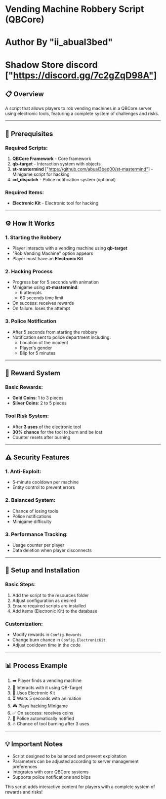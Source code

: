 # Vending Machine Robbery Script (QBCore)

# Author By "ii_abual3bed"
# Shadow Store discord ["https://discord.gg/7c2gZqD98A"]

## 📋 Overview
A script that allows players to rob vending machines in a QBCore server using electronic tools, featuring a complete system of challenges and risks.

---

## 🎯 Prerequisites

### Required Scripts:
1. **QBCore Framework** - Core framework
2. **qb-target** - Interaction system with objects
3. **st-mastermind** ["https://github.com/abual3bed00/st-mastermind"] - Minigame script for hacking
4. **cd_dispatch** - Police notification system (optional)

### Required Items:
- **Electronic Kit** - Electronic tool for hacking

---

## ⚙️ How It Works

### 1. Starting the Robbery
- Player interacts with a vending machine using **qb-target**
- "Rob Vending Machine" option appears
- Player must have an **Electronic Kit**

### 2. Hacking Process
- Progress bar for 5 seconds with animation
- Minigame using **st-mastermind**:
  - 6 attempts
  - 60 seconds time limit
- On success: receives rewards
- On failure: loses the attempt

### 3. Police Notification
- After 5 seconds from starting the robbery
- Notification sent to police department including:
  - Location of the incident
  - Player's gender
  - Blip for 5 minutes

---

## 🎁 Reward System

### Basic Rewards:
- **Gold Coins**: 1 to 3 pieces
- **Silver Coins**: 2 to 5 pieces

### Tool Risk System:
- After **3 uses** of the electronic tool
- **30% chance** for the tool to burn and be lost
- Counter resets after burning

---

## ⚠️ Security Features

### 1. Anti-Exploit:
- 5-minute cooldown per machine
- Entity control to prevent errors

### 2. Balanced System:
- Chance of losing tools
- Police notifications
- Minigame difficulty

### 3. Performance Tracking:
- Usage counter per player
- Data deletion when player disconnects

---

## 🔧 Setup and Installation

### Basic Steps:
1. Add the script to the resources folder
2. Adjust configuration as desired
3. Ensure required scripts are installed
4. Add items (Electronic Kit) to the database

### Customization:
- Modify rewards in `Config.Rewards`
- Change burn chance in `Config.ElectronicKit`
- Adjust cooldown time in the code

---

## 📊 Process Example

1. ➡️ Player finds a vending machine
2. 🎯 Interacts with it using QB-Target
3. 🔧 Uses Electronic Kit
4. ⏳ Waits 5 seconds with animation
5. 🎮 Plays hacking Minigame
6. ✅ On success: receives coins
7. 🚨 Police automatically notified
8. 🔥 Chance of tool burning after 3 uses

---

## 💡 Important Notes

- Script designed to be balanced and prevent exploitation
- Parameters can be adjusted according to server management preferences
- Integrates with core QBCore systems
- Supports police notifications and blips

This script adds interactive content for players with a complete system of rewards and risks!